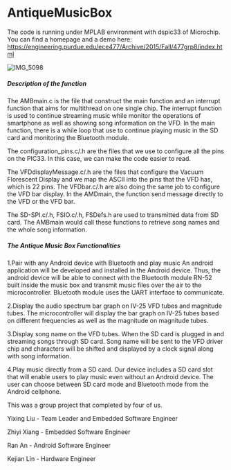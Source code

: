 # AntiqueMusicBox

The code is running under MPLAB environment with dspic33 of Microchip. 
You can find a homepage and a demo here: https://engineering.purdue.edu/ece477/Archive/2015/Fall/477grp8/index.html

![IMG_5098](/Users/Victor/Desktop/IMG_5098.jpg)

##### Description of the function

The AMBmain.c is the file that construct the main function and an interrupt function that aims for multithread on one single chip. The interrupt function is used to continue streaming music while monitor the operations of smartphone as well as showing song information on the VFD. In the main function, there is a while loop that use to continue playing music in the SD card and monitoring the Bluetooth module.

The configuration_pins.c/.h are the files that we use to configure all the pins on the PIC33. In this case, we can make the code easier to read.

The VFDdisplayMessage.c/.h are the files that configure the Vacuum Florescent Display and we map the ASCII into the pins that the VFD has, which is 22 pins. The VFDbar.c/.h are also doing the same job to configure the VFD bar display. In the AMDmain, the function send message directly to the VFD or the VFD bar.

The SD-SPI.c/.h, FSIO.c/.h, FSDefs.h are used to transmitted data from SD card. The AMBmain would call these functions to retrieve song names and the whole song information.



##### The Antique Music Box Functionalities

1.Pair with any Android device with Bluetooth and play music 
An android application will be developed and installed in the Android device. Thus, the android device will be able to connect with the Bluetooth module RN-52 built inside the music box and transmit music files over the air to the microcontroller. Bluetooth module uses the UART interface to communicate. 

2.Display the audio spectrum bar graph on IV-25 VFD tubes and magnitude tubes.
The microcontroller will display the bar graph on IV-25 tubes based on different frequencies as well as the magnitude on magnitude tubes.

3.Display song name on the VFD tubes.
When the SD card is plugged in and streaming songs through SD card. Song name will be sent to the VFD driver chip and characters will be shifted and displayed by a clock signal along with song information.

4.Play music directly from a SD card.
Our device includes a SD card slot that will enable users to play music even without an Android device. The user can choose between SD card mode and Bluetooth mode from the Android cellphone.



This was a group project that completed by four of us.

Yixing Liu - Team Leader and Embedded Software Engineer

Zhiyi Xiang - Embedded Software Engineer

Ran An - Android Software Engineer

Kejian Lin - Hardware Engineer